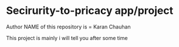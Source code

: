 # Secirurity-to-pricacy app/project

Author NAME of this repository is = Karan Chauhan

This project is mainly i will tell you after some time